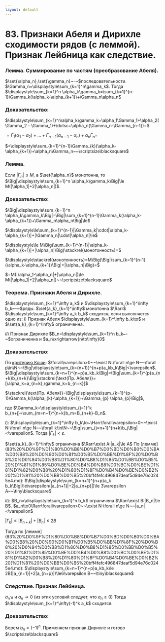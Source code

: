 ```yaml
---
layout: default
---
```

# 83. Признаки Абеля и Дирихле сходимости рядов (с леммой). Признак Лейбница как следствие.

### Лемма. Суммирование по частям (преобразование Абеля).
$\set{\alpha_n},\set{\gamma_n}~-~$последовательности. $\Gamma_n=\displaystyle\sum_{k=1}^n\gamma_k$.
Тогда $\displaystyle\sum_{k=1}^n \alpha_k\gamma_k=\sum_{k=1}^{n-1}\Gamma_k(\alpha_k-\alpha_{k+1})+\Gamma_n\alpha_n$

### Доказательство:
$\displaystyle\sum_{k=1}^n\alpha_k\gamma_k=\alpha_1\Gamma_1+\alpha_2(\Gamma_2 - \Gamma_1)+\dotsc+\alpha_n(\Gamma_n-\Gamma_{n-1})=$

$=\Gamma_1(\alpha_1-\alpha_2)+\dotsc+\Gamma_{n-1}(\alpha_{n-1}-\alpha_n)+\alpha_n\Gamma_n=$

$=\displaystyle\sum_{k=1}^{n-1}\Gamma_{k}(\alpha_k-\alpha_{k+1})+\alpha_n\Gamma_n~~\scriptsize\blacksquare$

### Лемма.
Если $|\Gamma_n|\le M$, а $\set{\alpha_n}$ монотонна,
то $\Big|\displaystyle\sum_{k=1}^n \alpha_k\gamma_k\Big|\le M(|\alpha_1|+2|\alpha_n|)$.

### Доказательство:
$\Big|\displaystyle\sum_{k=1}^n \alpha_k\gamma_k\Big|=\Big|\sum_{k=1}^{n-1}\Gamma_k(\alpha_k-\alpha_{k+1})+\Gamma_n\alpha_n\Big|\le$

$\displaystyle\le\sum_{k=1}^{n-1}|\Gamma_k|\cdot|\alpha_k-\alpha_{k+1}|+|\Gamma_n|\cdot|\alpha_n|\le$

$\displaystyle\le M\Big(\sum_{k=1}^{n-1}|\alpha_k-\alpha_{k+1}|+|\alpha_n|\Big)\stackrel{монотонность}=$

$\displaystyle\stackrel{монотонность}=M\Big(\Big|\sum_{k=1}^{n-1}(\alpha_k-\alpha_{k+1})\Big|+|\alpha_n|\Big)=$

$=M(|\alpha_1-\alpha_n|+|\alpha_n|)\le M(|\alpha_1|+2|\alpha_n|)~~\scriptsize\blacksquare$

### Теорема. Признаки Абеля и Дирихле.
$\displaystyle\sum_{k=1}^\infty a_k$ и $\displaystyle\sum_{k=1}^\infty b_k~-~$ряды.
$\set{a_k}_{k=1}^\infty$ монотонна $\Rarr$ $\displaystyle\sum_{k=1}^\infty a_k b_k$ сходится, если выполняется одно из:
$I)$ Признак Абеля
$\displaystyle\sum_{k=1}^\infty b_k\to$ и $\set{a_k}_{k=1}^\infty$ ограниченна.

$II)$ Признак Дирихле
$B_n=\displaystyle\sum_{k=1}^n b_k~-~$ограниченна и $a_n\xrightarrow{n\to\infty}0$

### Доказательство:
По [критерию Коши](78.md): $\forall\varepsilon>0~~\exist N:\forall n\ge N~~\forall p\in\N~~\Big|\displaystyle\sum_{k={n+1}}^{n+p}a_kb_k\Big|<\varepsilon$.
$\Big|\displaystyle\sum_{k=n+1}^{n+p}a_kb_k\Big|=\Big|\sum_{k=1}^{p}a_{n+k}b_{n+k}\Big|\stackrel{\text{Пр. Абеля}}=[\alpha_k=a_{n+k},\gamma_k=b_{n+k}]$

$\stackrel{\text{Пр. Абеля}}=\Big|\displaystyle\sum_{k=1}^{p-1}\Gamma_k(\alpha_{k}-\alpha_{k+1})+\Gamma_{p} \alpha_{p}\Big|$,

где $\Gamma_k=\displaystyle\sum_{j=1}^k b_{n+j}=\sum_{m=n+1}^{n+k}b_m=B_{n+k}-B_n$.

$I):$ $\displaystyle\sum_{k=1}^\infty b_k\to~\Harr\forall\varepsilon>0~~\exist N:\forall n\ge N~~\forall k\in\N~~\Big|\sum_{j=n+1}^{n+k}b_j\Big|<\varepsilon$.
Тогда $|\Gamma_k|<\varepsilon$.

$\set{a_k}_{k=1}^\infty$ ограничена $\Rarr\exist A:|a_k|\le A$
По [лемме](83%20%D0%9F%D1%80%D0%B8%D0%B7%D0%BD%D0%B0%D0%BA%D0%B8%20%D0%90%D0%B1%D0%B5%D0%BB%D1%8F%20%D0%B8%20%D0%94%D0%B8%D1%80%D0%B8%D1%85%D0%BB%D0%B5%20%D1%81%D1%85%D0%BE%D0%B4%D0%B8%D0%BC%D0%BE%D1%81%D1%82%D0%B8%20%D1%80%D1%8F%D0%B4%D0%BE%D0%B2%20(%D1%81%20%D0%BB%D0%B5%20bff4fefc496847deaf5d94e76c0245e4.md): $\Big|\displaystyle\sum_{k=n+1}^{n+p}a_k b_k\Big|\le\varepsilon(|a_{n+1}|+2|a_{n+p}|)\le 3\varepsilon A~~\tiny\blacksquare$

$II):$ $B_n=\displaystyle\sum_{k=1}^n b_k$ ограничена $\Rarr\exist B:|B_n|\le B$.
$a_n\to0\Rarr\forall\varepsilon>0~~\exist N:\forall n\ge N~~|a_n|<\varepsilon$

$|\Gamma_k|\le|B_{n+k}|+|B_n|\le 2B$

Тогда по [лемме](83%20%D0%9F%D1%80%D0%B8%D0%B7%D0%BD%D0%B0%D0%BA%D0%B8%20%D0%90%D0%B1%D0%B5%D0%BB%D1%8F%20%D0%B8%20%D0%94%D0%B8%D1%80%D0%B8%D1%85%D0%BB%D0%B5%20%D1%81%D1%85%D0%BE%D0%B4%D0%B8%D0%BC%D0%BE%D1%81%D1%82%D0%B8%20%D1%80%D1%8F%D0%B4%D0%BE%D0%B2%20(%D1%81%20%D0%BB%D0%B5%20bff4fefc496847deaf5d94e76c0245e4.md): $\displaystyle\sum_{k=n+1}^{n+p}a_kb_k\le 2B(|a_{n+1}|+2|a_{n+p}|)\le6\varepsilon B~~\tiny\blacksquare$

### Следствие. Признак Лейбница.
$a_n\searrow$ и $a_n\to0$ (из этих условий следует, что $a_n\ge0$)
Тогда $\displaystyle\sum_{k=1}^\infty(-1)^k a_k$ сходится.

### Доказательство:
Берем $b_n=(-1)^n$. Применяем признак Дирихле и готово  $\scriptsize\blacksquare$
